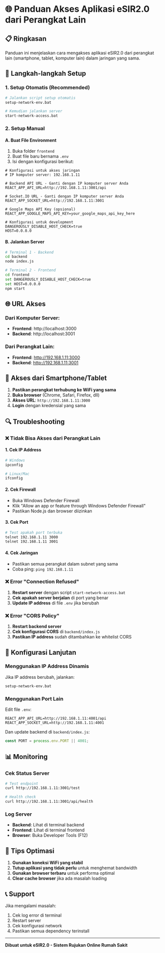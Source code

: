 # 🌐 Panduan Akses Aplikasi eSIR2.0 dari Perangkat Lain

## 📋 Ringkasan
Panduan ini menjelaskan cara mengakses aplikasi eSIR2.0 dari perangkat lain (smartphone, tablet, komputer lain) dalam jaringan yang sama.

## 🔧 Langkah-langkah Setup

### 1. **Setup Otomatis (Recommended)**
```bash
# Jalankan script setup otomatis
setup-network-env.bat

# Kemudian jalankan server
start-network-access.bat
```

### 2. **Setup Manual**

#### A. Buat File Environment
1. Buka folder `frontend`
2. Buat file baru bernama `.env`
3. Isi dengan konfigurasi berikut:
```env
# Konfigurasi untuk akses jaringan
# IP komputer server: 192.168.1.11

# Backend API URL - Ganti dengan IP komputer server Anda
REACT_APP_API_URL=http://192.168.1.11:3001/api

# Socket.IO URL - Ganti dengan IP komputer server Anda  
REACT_APP_SOCKET_URL=http://192.168.1.11:3001

# Google Maps API Key (opsional)
REACT_APP_GOOGLE_MAPS_API_KEY=your_google_maps_api_key_here

# Konfigurasi untuk development
DANGEROUSLY_DISABLE_HOST_CHECK=true
HOST=0.0.0.0
```

#### B. Jalankan Server
```bash
# Terminal 1 - Backend
cd backend
node index.js

# Terminal 2 - Frontend
cd frontend
set DANGEROUSLY_DISABLE_HOST_CHECK=true
set HOST=0.0.0.0
npm start
```

## 🌐 URL Akses

### Dari Komputer Server:
- **Frontend**: http://localhost:3000
- **Backend**: http://localhost:3001

### Dari Perangkat Lain:
- **Frontend**: http://192.168.1.11:3000
- **Backend**: http://192.168.1.11:3001

## 📱 Akses dari Smartphone/Tablet

1. **Pastikan perangkat terhubung ke WiFi yang sama**
2. **Buka browser** (Chrome, Safari, Firefox, dll)
3. **Akses URL**: `http://192.168.1.11:3000`
4. **Login** dengan kredensial yang sama

## 🔍 Troubleshooting

### ❌ Tidak Bisa Akses dari Perangkat Lain

#### 1. **Cek IP Address**
```bash
# Windows
ipconfig

# Linux/Mac
ifconfig
```

#### 2. **Cek Firewall**
- Buka Windows Defender Firewall
- Klik "Allow an app or feature through Windows Defender Firewall"
- Pastikan Node.js dan browser diizinkan

#### 3. **Cek Port**
```bash
# Test apakah port terbuka
telnet 192.168.1.11 3000
telnet 192.168.1.11 3001
```

#### 4. **Cek Jaringan**
- Pastikan semua perangkat dalam subnet yang sama
- Coba ping: `ping 192.168.1.11`

### ❌ Error "Connection Refused"

1. **Restart server** dengan script `start-network-access.bat`
2. **Cek apakah server berjalan** di port yang benar
3. **Update IP address** di file `.env` jika berubah

### ❌ Error "CORS Policy"

1. **Restart backend server**
2. **Cek konfigurasi CORS** di `backend/index.js`
3. **Pastikan IP address** sudah ditambahkan ke whitelist CORS

## 🔧 Konfigurasi Lanjutan

### Menggunakan IP Address Dinamis
Jika IP address berubah, jalankan:
```bash
setup-network-env.bat
```

### Menggunakan Port Lain
Edit file `.env`:
```env
REACT_APP_API_URL=http://192.168.1.11:4001/api
REACT_APP_SOCKET_URL=http://192.168.1.11:4001
```

Dan update backend di `backend/index.js`:
```javascript
const PORT = process.env.PORT || 4001;
```

## 📊 Monitoring

### Cek Status Server
```bash
# Test endpoint
curl http://192.168.1.11:3001/test

# Health check
curl http://192.168.1.11:3001/api/health
```

### Log Server
- **Backend**: Lihat di terminal backend
- **Frontend**: Lihat di terminal frontend
- **Browser**: Buka Developer Tools (F12)

## 🚀 Tips Optimasi

1. **Gunakan koneksi WiFi yang stabil**
2. **Tutup aplikasi yang tidak perlu** untuk menghemat bandwidth
3. **Gunakan browser terbaru** untuk performa optimal
4. **Clear cache browser** jika ada masalah loading

## 📞 Support

Jika mengalami masalah:
1. Cek log error di terminal
2. Restart server
3. Cek konfigurasi network
4. Pastikan semua dependency terinstall

---
**Dibuat untuk eSIR2.0 - Sistem Rujukan Online Rumah Sakit**
